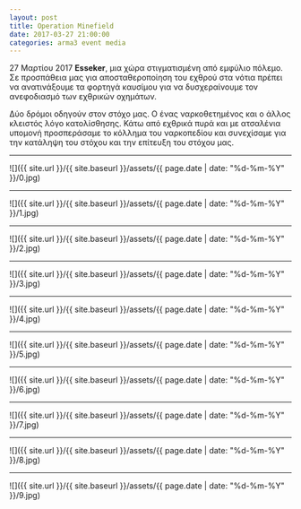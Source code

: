 ```yaml
---
layout: post
title: Operation Minefield
date: 2017-03-27 21:00:00
categories: arma3 event media
---
```



27 Μαρτίου 2017 **Esseker**, μια χώρα στιγματισμένη από εμφύλιο πόλεμο. Σε προσπάθεια μας για αποσταθεροποίηση του εχθρού στα νότια πρέπει να ανατινάξουμε τα φορτηγά καυσίμου για να δυσχεραίνουμε τον ανεφοδιασμό των εχθρικών οχημάτων. 

Δύο δρόμοι οδηγούν στον στόχο μας. Ο ένας ναρκοθετημένος και ο άλλος κλειστός λόγο κατολίσθησης. Κάτω από εχθρικά πυρά και με ατσαλένια υπομονή προσπεράσαμε το κόλλημα του ναρκοπεδίου και συνεχίσαμε για την κατάληψη του στόχου και την επίτευξη του στόχου μας.



---
![]({{ site.url }}/{{ site.baseurl }}/assets/{{ page.date | date: "%d-%m-%Y" }}/0.jpg)

---
![]({{ site.url }}/{{ site.baseurl }}/assets/{{ page.date | date: "%d-%m-%Y" }}/1.jpg)

---
![]({{ site.url }}/{{ site.baseurl }}/assets/{{ page.date | date: "%d-%m-%Y" }}/2.jpg)

---
![]({{ site.url }}/{{ site.baseurl }}/assets/{{ page.date | date: "%d-%m-%Y" }}/3.jpg)

---
![]({{ site.url }}/{{ site.baseurl }}/assets/{{ page.date | date: "%d-%m-%Y" }}/4.jpg)

---
![]({{ site.url }}/{{ site.baseurl }}/assets/{{ page.date | date: "%d-%m-%Y" }}/5.jpg)

---
![]({{ site.url }}/{{ site.baseurl }}/assets/{{ page.date | date: "%d-%m-%Y" }}/6.jpg)

---
![]({{ site.url }}/{{ site.baseurl }}/assets/{{ page.date | date: "%d-%m-%Y" }}/7.jpg)

---
![]({{ site.url }}/{{ site.baseurl }}/assets/{{ page.date | date: "%d-%m-%Y" }}/8.jpg)

---
![]({{ site.url }}/{{ site.baseurl }}/assets/{{ page.date | date: "%d-%m-%Y" }}/9.jpg)